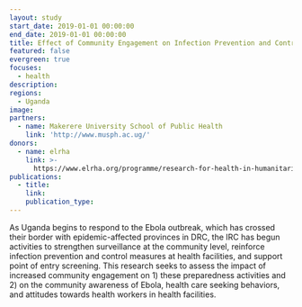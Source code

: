 ```yaml
---
layout: study
start_date: 2019-01-01 00:00:00
end_date: 2019-01-01 00:00:00
title: Effect of Community Engagement on Infection Prevention and Control for Ebola
featured: false
evergreen: true
focuses:
  - health
description:
regions:
  - Uganda
image:
partners:
  - name: Makerere University School of Public Health
    link: 'http://www.musph.ac.ug/'
donors:
  - name: elrha
    link: >-
      https://www.elrha.org/programme/research-for-health-in-humanitarian-crises/
publications:
  - title:
    link:
    publication_type:
---
```


As Uganda begins to respond to the Ebola outbreak, which has crossed their border with epidemic-affected provinces in DRC, the IRC has begun activities to strengthen surveillance at the community level, reinforce infection prevention and control measures at health facilities, and support point of entry screening. This research seeks to assess the impact of increased community engagement on 1) these preparedness activities and 2) on the community awareness of Ebola, health care seeking behaviors, and attitudes towards health workers in health facilities.